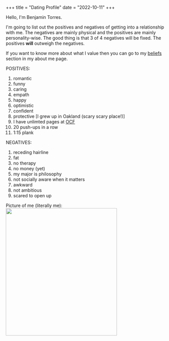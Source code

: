 +++
title = "Dating Profile"
date = "2022-10-11"
+++

<p>Hello, I'm Benjamin Torres. 

I'm going to list out the positives and negatives of getting into a relationship with me. The negatives are mainly physical and the positives are mainly personality-wise. The good thing is that 3 of 4 negatives will be fixed. The positives <b>will</b> outweigh the negatives. 

If you want to know more about what I value then you can go to my <a target="_blank" href="https://baeaen.com/aboutme/about">beliefs</a> section in my about me page. <br>

POSITIVES:
1. romantic
2. funny
3. caring
4. empath
5. happy
6. optimistic
7. confident
8. protective [I grew up in Oakland (scary scary place!)]
9. I have unlimted pages at <a href="https://www.ocf.berkeley.edu/" target="blank_">OCF</a>
10. 20 push-ups in a row
11. 1:15 plank 

NEGATIVES:
1. receding hairline
2. fat
3. no therapy
4. no money (yet)
5. my major is philosophy
6. not socially aware when it matters 
7. awkward
8. not ambitious
9. scared to open up

Picture of me (literally me):
<img src="https://pbs.twimg.com/media/FeBRWPJXgAEnoNH?format=jpg&name=large" width="350" height="400"/>
</p>